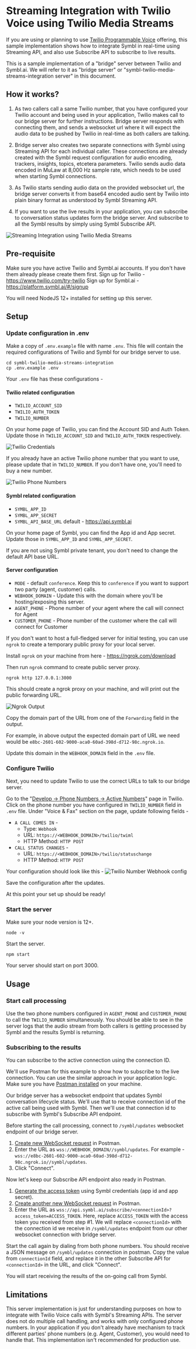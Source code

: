 # Streaming Integration with Twilio Voice using Twilio Media Streams

If you are using or planning to use [Twilio Programmable Voice](https://www.twilio.com/docs/voice) offering, 
this sample implementation shows how to integrate Symbl in real-time using Streaming API, and also use Subscribe API
to subscribe to live results.

This is a sample implementation of a "bridge" server between Twilio and Symbl.ai. We will refer to it as "bridge server"
or "symbl-twilio-media-streams-integration server" in this document.


## How it works?

1. As two callers call a same Twilio number, that you have configured your Twilio account and being used in your application,
Twilio makes call to our bridge server for further instructions. Bridge server responds with connecting them, and sends a
websocket url where it will expect the audio data to be pushed by Twilio in real-time as both callers are talking.

2. Bridge server also creates two separate connections with Symbl using Streaming API for each individual caller. These
connections are already created with the Symbl request configuration for audio encoding, trackers, insights, topics, etcetera
   parameters. Twilio sends audio data encoded in MuLaw at 8,000 Hz sample rate, which needs to be used when starting
   Symbl connections.
   
3. As Twilio starts sending audio data on the provided websocket url, the bridge server converts it from base64 encoded
audio sent by Twilio into plain binary format as understood by Symbl Streaming API.
   
4. If you want to use the live results in your application, you can subscribe to conversation status updates form
the bridge server. And subscribe to all the Symbl results by simply using Symbl Subscribe API.

![Streaming Integration using Twilio Media Streams](images/symbl-twilio-media-stream-integration-high-level.png)

## Pre-requisite

Make sure you have active Twilio and Symbl.ai accounts. If you don't have them already please create them first.
Sign up for Twilio - https://www.twilio.com/try-twilio
Sign up for Symbl.ai - https://platform.symbl.ai/#/signup

You will need NodeJS 12+ installed for setting up this server.

## Setup

### Update configuration in .env
Make a copy of `.env.example` file with name `.env`. This file will contain the required configurations of Twilio
and Symbl for our bridge server to use.

```shell
cd symbl-twilio-media-streams-integration
cp .env.example .env
```

Your `.env` file has these configurations -
#### Twilio related configuration
* `TWILIO_ACCOUNT_SID`
* `TWILIO_AUTH_TOKEN`
* `TWILIO_NUMBER`

On your home page of Twilio, you can find the Account SID and Auth Token. Update those in `TWILIO_ACCOUNT_SID` and
`TWILIO_AUTH_TOKEN` respectively.

![Twilio Credentials](images/twilio-credentials.png)

If you already have an active Twilio phone number that you want to use, please update that in `TWILIO_NUMBER`. If you don't
have one, you'll need to buy a new number.

![Twilio Phone Numbers](images/twilio-phone-numbers.png)

#### Symbl related configuration
* `SYMBL_APP_ID`
* `SYMBL_APP_SECRET`
* `SYMBL_API_BASE_URL` default - https://api.symbl.ai

On your home page of Symbl, you can find the App id and App secret. Update those in `SYMBL_APP_ID` and `SYMBL_APP_SECRET`.

If you are not using Symbl private tenant, you don't need to change the default API base URL.

#### Server configuration
* `MODE` - default `conference`. Keep this to `conference` if you want to support two party (agent, customer) calls.
* `WEBHOOK_DOMAIN` - Update this with the domain where you'll be hosting/exposing this server.
* `AGENT_PHONE` - Phone number of your agent where the call will connect for Agent
* `CUSTOMER_PHONE` - Phone number of the customer where the call will connect for Customer

If you don't want to host a full-fledged server for initial testing, you can use `ngrok` to create a temporary public proxy
for your local server.

Install `ngrok` on your machine from here - https://ngrok.com/download

Then run `ngrok` command to create public server proxy.
```shell
ngrok http 127.0.0.1:3000
```

This should create a ngrok proxy on your machine, and will print out the public forwarding URL.

![Ngrok Output](images/ngrok-output.png)

Copy the domain part of the URL from one of the `Forwarding` field in the output.

For example, in above output the expected domain part of URL we need would be `e8bc-2601-602-9000-aca0-60ad-398d-d712-98c.ngrok.io`.

Update this domain in the `WEBHOOK_DOMAIN` field in the `.env` file.

### Configure Twilio

Next, you need to update Twilio to use the correct URLs to talk to our bridge server.

Go to the "[Develop -> Phone Numbers -> Active Numbers](https://console.twilio.com/us1/develop/phone-numbers/manage/incoming)" page in Twilio.
Click on the phone number you have configured in `TWILIO_NUMBER` field in `.env` file.
Under "Voice & Fax" section on the page, update following fields -
* `A CALL COMES IN` -
   * Type: `Webhook`
   * URL: `https://<WEBHOOK_DOMAIN>/twilio/twiml`
   * HTTP Method: `HTTP POST`
* `CALL STATUS CHANGES` -
   * URL: `https://<WEBHOOK_DOMAIN>/twilio/statuschange`
   * HTTP Method: `HTTP POST`

Your configuration should look like this -
![Twilio Number Webhook config](images/number-webhook-config-twilio.png)

Save the configuration after the updates.

At this point your set up should be ready!

### Start the server

Make sure your node version is 12+.
```shell
node -v
```

Start the server.
```shell
npm start
```

Your server should start on port 3000.

## Usage

### Start call processing
Use the two phone numbers configured in `AGENT_PHONE` and `CUSTOMER_PHONE` to call the `TWILIO_NUMBER` simultaneously.
You should be able to see in the server logs that the audio stream from both callers is getting processed by Symbl and the
results Symbl is returning.

### Subscribing to the results
You can subscribe to the active connection using the connection ID.

We'll use Postman for this example to show how to subscribe to the live connection. You can use the similar approach
in your application logic. Make sure you have [Postman installed](https://www.postman.com/) on your machine.

Our bridge server has a websocket endpoint that updates Symbl conversation lifecycle status. We'll use that to receive
connection id of the active call being used with Symbl. Then we'll use that connection id to subscribe with Symbl's Subscribe API
endpoint.

Before starting the call processing, connect to `/symbl/updates` websocket endpoint of our bridge server.
1. [Create new WebSocket request](https://learning.postman.com/docs/sending-requests/websocket/websocket/#creating-websocket-requests) in Postman.
2. Enter the URL as `wss://WEBHOOK_DOMAIN//symbl/updates`. For example - `wss://e8bc-2601-602-9000-aca0-60ad-398d-d712-98c.ngrok.io//symbl/updates`.
3. Click "Connect".

Now let's keep our Subscribe API endpoint also ready in Postman.
1. [Generate the access token](https://docs.symbl.ai/docs/authenticate#generate-an-access-token) using Symbl credentials (app id and app secret).
2. [Create another new WebSocket request](https://learning.postman.com/docs/sending-requests/websocket/websocket/#creating-websocket-requests) in Postman.
3. Enter the URL as `wss://api.symbl.ai/subscribe/<connectionId>?access_token=ACCESS_TOKEN`. Here, replace `ACCESS_TOKEN`
with the access token you received from step #1. We will replace `<connectionId>` with the connection id we receive in `/symbl/updates`
   endpoint from our other websocket connection with bridge server.
   
Start the call again by dialing from both phone numbers. You should receive a JSON message on `/symbl/updates` connection 
in postman. Copy the value from `connectionId` field, and replace it in the other Subscribe API for `<connectionId>` 
in the URL, and click "Connect".

You will start receiving the results of the on-going call from Symbl.

## Limitations
This server implementation is just for understanding purposes on how to integrate with Twilio Voice calls with Symbl's
Streaming APIs. The server does not do multiple call handling, and works with only configured phone numbers. In your application
if you don't already have mechanism to track different parties' phone numbers (e.g. Agent, Customer), you would need to handle that.
This implementation isn't recommended for production use.


